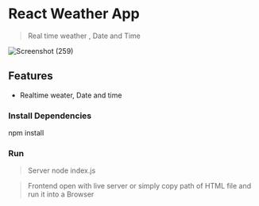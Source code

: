 # React Weather App

> Real time weather , Date and Time

![Screenshot (259)](https://user-images.githubusercontent.com/96475717/147403818-122752aa-7eca-44b2-8018-79626d6428d9.png)

## Features

- Realtime weater, Date and time 

### Install Dependencies

npm install

### Run 

>Server
node index.js

>Frontend
open with live server
or simply copy path of HTML file and run it into a Browser







